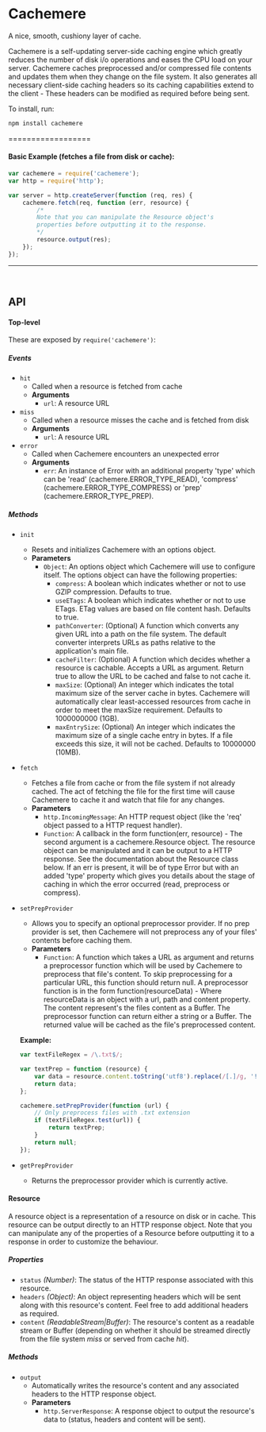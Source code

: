 Cachemere
======

A nice, smooth, cushiony layer of cache.

Cachemere is a self-updating server-side caching engine which greatly reduces the number of disk i/o operations and eases the CPU load on your server.
Cachemere caches preprocessed and/or compressed file contents and updates them when they change on the file system.
It also generates all necessary client-side caching headers so its caching capabilities extend to the client - These headers can be modified as required before being sent.

To install, run:

```bash
npm install cachemere
```

==================

#### Basic Example (fetches a file from disk or cache):

```js
var cachemere = require('cachemere');
var http = require('http');

var server = http.createServer(function (req, res) {
    cachemere.fetch(req, function (err, resource) {
		/*
		Note that you can manipulate the Resource object's 
		properties before outputting it to the response.
		*/
        resource.output(res);
    });
});
```

<hr><br>

## API

#### Top-level

These are exposed by `require('cachemere')`:

##### Events

- `hit`
	- Called when a resource is fetched from cache
	- **Arguments**
		- `url`: A resource URL
- `miss`
	- Called when a resource misses the cache and is fetched from disk
	- **Arguments**
		- `url`: A resource URL
- `error`
	- Called when Cachemere encounters an unexpected error
	- **Arguments**
		- `err`: An instance of Error with an additional property 'type' which can be 'read' (cachemere.ERROR_TYPE_READ), 'compress' (cachemere.ERROR_TYPE_COMPRESS) or 'prep' (cachemere.ERROR_TYPE_PREP).

##### Methods

- `init`
	- Resets and initializes Cachemere with an options object.
	- **Parameters**
		- `Object`: An options object which Cachemere will use to configure itself.
		The options object can have the following properties:
			- `compress`: A boolean which indicates whether or not to use GZIP compression. Defaults to true.
			- `useETags`: A boolean which indicates whether or not to use ETags. ETag values are based on file content hash. Defaults to true.
			- `pathConverter`: (Optional) A function which converts any given URL into a path on the file system. The default converter interprets URLs as paths relative to the application's main file.
			- `cacheFilter`: (Optional) A function which decides whether a resource is cachable. Accepts a URL as argument. Return true to allow the URL to be cached and false to not cache it.
			- `maxSize`: (Optional) An integer which indicates the total maximum size of the server cache in bytes. Cachemere will automatically clear least-accessed resources from cache in order to meet the maxSize requirement. Defaults to 1000000000 (1GB).
			- `maxEntrySize`: (Optional) An integer which indicates the maximum size of a single cache entry in bytes. If a file exceeds this size, it will not be cached. Defaults to 10000000 (10MB).
			
- `fetch`
	- Fetches a file from cache or from the file system if not already cached. The act of fetching the file for the first time will cause Cachemere to cache it and watch that file for any changes.
	- **Parameters**
		- `http.IncomingMessage`: An HTTP request object (like the 'req' object passed to a HTTP request handler).
		- `Function`: A callback in the form function(err, resource) - The second argument is a cachemere.Resource object. The resource object can be manipulated and it can be output to a HTTP response. See the documentation about the Resource class below.
		If an err is present, it will be of type Error but with an added 'type' property which gives you details about the stage of caching in which the error occurred (read, preprocess or compress).

- `setPrepProvider`
	- Allows you to specify an optional preprocessor provider. If no prep provider is set, then Cachemere will not preprocess any of your files' contents before caching them.
	- **Parameters**
		- `Function`: A function which takes a URL as argument and returns a preprocessor function which will be used by Cachemere to preprocess that file's content. To skip preprocessing for a particular URL, this function should return null.
		A preprocessor function is in the form function(resourceData) - Where resourceData is an object with a url, path and content property. The content represent's the files content as a Buffer. The preprocessor function can return either a string or a Buffer.
		The returned value will be cached as the file's preprocessed content.

	**Example:**

	```js
	var textFileRegex = /\.txt$/;

	var textPrep = function (resource) {
		var data = resource.content.toString('utf8').replace(/[.]/g, '!');
		return data;
	};

	cachemere.setPrepProvider(function (url) {
		// Only preprocess files with .txt extension
		if (textFileRegex.test(url)) {
			return textPrep;
		}
		return null;
	});
	```

- `getPrepProvider`
	- Returns the preprocessor provider which is currently active.

	
#### Resource

A resource object is a representation of a resource on disk or in cache.
This resource can be output directly to an HTTP response object.
Note that you can manipulate any of the properties of a Resource before outputting it to a response in order to customize the behaviour.

##### Properties

- `status` _(Number)_: The status of the HTTP response associated with this resource.
- `headers` _(Object)_: An object representing headers which will be sent along with this resource's content. Feel free to add additional headers as required.
- `content` _(ReadableStream|Buffer)_: The resource's content as a readable stream or Buffer (depending on whether it should be streamed directly from the file system *miss* or served from cache *hit*).

##### Methods

- `output`
	- Automatically writes the resource's content and any associated headers to the HTTP response object.
	- **Parameters**
		- `http.ServerResponse`: A response object to output the resource's data to (status, headers and content will be sent).